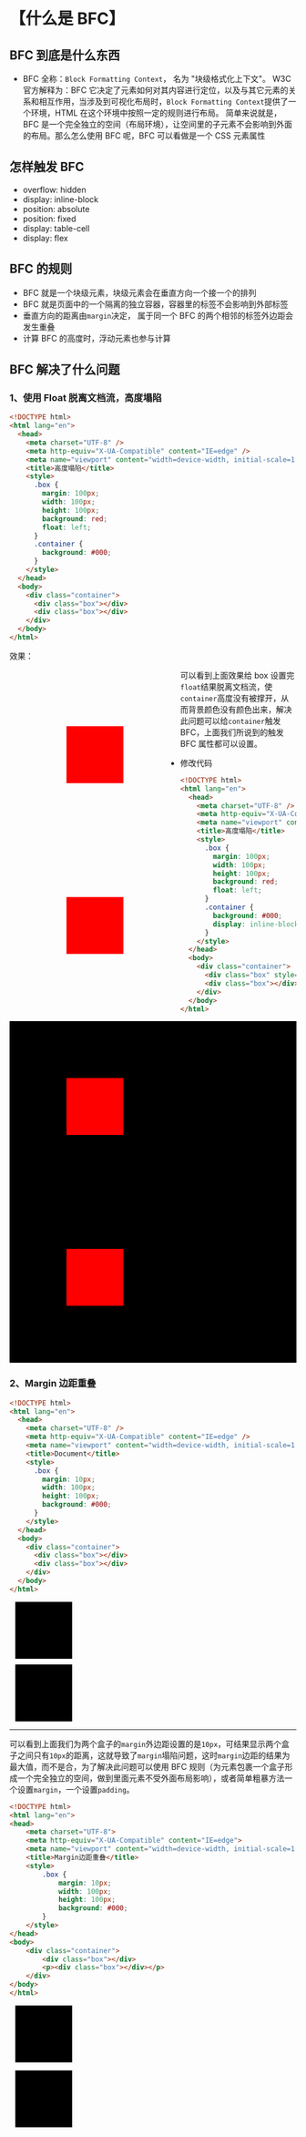 # 【什么是 BFC】

## BFC 到底是什么东西

- BFC 全称：`Block Formatting Context`， 名为 "块级格式化上下文"。
  W3C 官方解释为：BFC 它决定了元素如何对其内容进行定位，以及与其它元素的关系和相互作用，当涉及到可视化布局时，`Block Formatting Context`提供了一个环境，HTML 在这个环境中按照一定的规则进行布局。
  简单来说就是，BFC 是一个完全独立的空间（布局环境），让空间里的子元素不会影响到外面的布局。那么怎么使用 BFC 呢，BFC 可以看做是一个 CSS 元素属性

## 怎样触发 BFC

- overflow: hidden
- display: inline-block
- position: absolute
- position: fixed
- display: table-cell
- display: flex

## BFC 的规则

- BFC 就是一个块级元素，块级元素会在垂直方向一个接一个的排列
- BFC 就是页面中的一个隔离的独立容器，容器里的标签不会影响到外部标签
- 垂直方向的距离由`margin`决定， 属于同一个 BFC 的两个相邻的标签外边距会发生重叠
- 计算 BFC 的高度时，浮动元素也参与计算

## BFC 解决了什么问题

### 1、使用 Float 脱离文档流，高度塌陷

```html
<!DOCTYPE html>
<html lang="en">
  <head>
    <meta charset="UTF-8" />
    <meta http-equiv="X-UA-Compatible" content="IE=edge" />
    <meta name="viewport" content="width=device-width, initial-scale=1.0" />
    <title>高度塌陷</title>
    <style>
      .box {
        margin: 100px;
        width: 100px;
        height: 100px;
        background: red;
        float: left;
      }
      .container {
        background: #000;
      }
    </style>
  </head>
  <body>
    <div class="container">
      <div class="box"></div>
      <div class="box"></div>
    </div>
  </body>
</html>
```

效果：

<div class="container" style="background: #000;">
    <div class="box" style="margin: 100px;
        width: 100px;
        height: 100px;
        background: red;
        float: left;"></div>
    <div class="box" style="margin: 100px;
        width: 100px;
        height: 100px;
        background: red;
        float: left;"></div>
</div>

可以看到上面效果给 box 设置完`float`结果脱离文档流，使`container`高度没有被撑开，从而背景颜色没有颜色出来，解决此问题可以给`container`触发 BFC，上面我们所说到的触发 BFC 属性都可以设置。

- 修改代码

```html
<!DOCTYPE html>
<html lang="en">
  <head>
    <meta charset="UTF-8" />
    <meta http-equiv="X-UA-Compatible" content="IE=edge" />
    <meta name="viewport" content="width=device-width, initial-scale=1.0" />
    <title>高度塌陷</title>
    <style>
      .box {
        margin: 100px;
        width: 100px;
        height: 100px;
        background: red;
        float: left;
      }
      .container {
        background: #000;
        display: inline-block;
      }
    </style>
  </head>
  <body>
    <div class="container">
      <div class="box" style=""></div>
      <div class="box"></div>
    </div>
  </body>
</html>
```

<div class="container" style="background: #000;
        display: inline-block;">
    <div class="box" style="margin: 100px;
        width: 100px;
        height: 100px;
        background: red;
        float: left;"></div>
    <div class="box" style="margin: 100px;
        width: 100px;
        height: 100px;
        background: red;
        float: left;"></div>
</div>

### 2、Margin 边距重叠

```html
<!DOCTYPE html>
<html lang="en">
  <head>
    <meta charset="UTF-8" />
    <meta http-equiv="X-UA-Compatible" content="IE=edge" />
    <meta name="viewport" content="width=device-width, initial-scale=1.0" />
    <title>Document</title>
    <style>
      .box {
        margin: 10px;
        width: 100px;
        height: 100px;
        background: #000;
      }
    </style>
  </head>
  <body>
    <div class="container">
      <div class="box"></div>
      <div class="box"></div>
    </div>
  </body>
</html>
```

<div class="box" style="margin: 10px;
            width: 100px;
            height: 100px;
            background: #000;">
</div>
<div class="box" style="margin: 10px;
            width: 100px;
            height: 100px;
            background: #000;">
</div>
<hr>

可以看到上面我们为两个盒子的`margin`外边距设置的是`10px`，可结果显示两个盒子之间只有`10px`的距离，这就导致了`margin`塌陷问题，这时`margin`边距的结果为最大值，而不是合，为了解决此问题可以使用 BFC 规则（为元素包裹一个盒子形成一个完全独立的空间，做到里面元素不受外面布局影响），或者简单粗暴方法一个设置`margin`，一个设置`padding`。

```html
<!DOCTYPE html>
<html lang="en">
<head>
    <meta charset="UTF-8">
    <meta http-equiv="X-UA-Compatible" content="IE=edge">
    <meta name="viewport" content="width=device-width, initial-scale=1.0">
    <title>Margin边距重叠</title>
    <style>
        .box {
            margin: 10px;
            width: 100px;
            height: 100px;
            background: #000;
        }
    </style>
</head>
<body>
    <div class="container">
        <div class="box"></div>
        <p><div class="box"></div></p>
    </div>
</body>
</html>

```

<div>
<div class="box" style="margin: 10px;
            width: 100px;
            height: 100px;
            background: #000;"></div>
            <p>
            <div class="box" style="margin: 10px;
            width: 100px;
            height: 100px;
            background: #000;"></div>
            </p>

</div>
